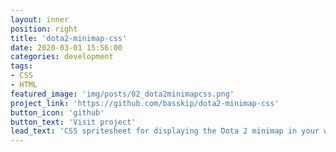 ```yaml
---
layout: inner
position: right
title: 'dota2-minimap-css'
date: 2020-03-01 15:56:00
categories: development
tags: 
- CSS
- HTML
featured_image: 'img/posts/02_dota2minimapcss.png'
project_link: 'https://github.com/basskip/dota2-minimap-css'
button_icon: 'github'
button_text: 'Visit project'
lead_text: 'CSS spritesheet for displaying the Dota 2 minimap in your webpage.'
---
```

